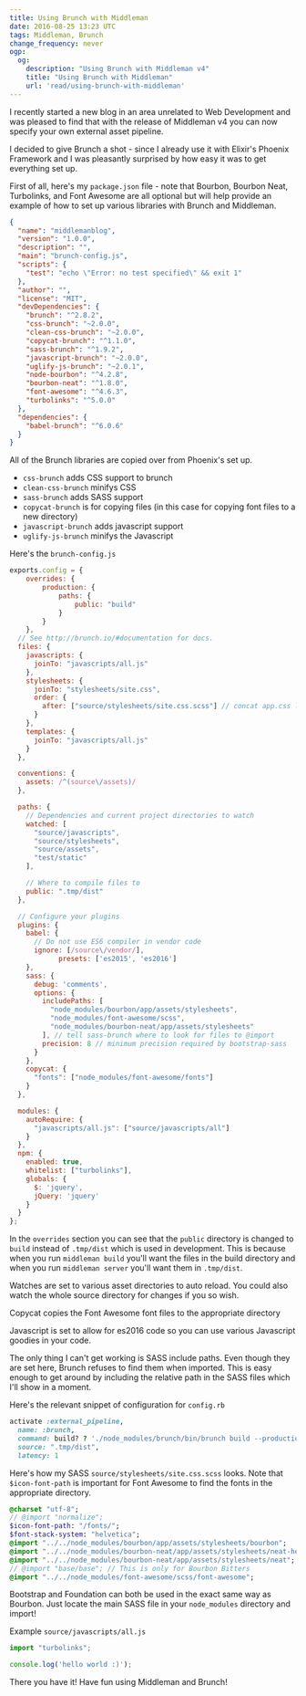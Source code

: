 ```yaml
---
title: Using Brunch with Middleman
date: 2016-08-25 13:23 UTC
tags: Middleman, Brunch
change_frequency: never
ogp:
  og:
    description: "Using Brunch with Middleman v4"
    title: "Using Brunch with Middleman"
    url: 'read/using-brunch-with-middleman'
---
```


I recently started a new blog in an area unrelated to Web Development and was pleased to find that with the release of Middleman v4 you can now specify your own external asset pipeline.

I decided to give Brunch a shot - since I already use it with Elixir's Phoenix Framework and I was pleasantly surprised by how easy it was to get everything set up.

First of all, here's my ```package.json``` file - note that Bourbon, Bourbon Neat, Turbolinks, and Font Awesome are all optional but will help provide an example of how to set up various libraries with Brunch and Middleman.

```json
{
  "name": "middlemanblog",
  "version": "1.0.0",
  "description": "",
  "main": "brunch-config.js",
  "scripts": {
    "test": "echo \"Error: no test specified\" && exit 1"
  },
  "author": "",
  "license": "MIT",
  "devDependencies": {
    "brunch": "^2.8.2",
    "css-brunch": "~2.0.0",
    "clean-css-brunch": "~2.0.0",
    "copycat-brunch": "^1.1.0",
    "sass-brunch": "^1.9.2",
    "javascript-brunch": "~2.0.0",
    "uglify-js-brunch": "~2.0.1",
    "node-bourbon": "^4.2.8",
    "bourbon-neat": "^1.8.0",
    "font-awesome": "^4.6.3",
    "turbolinks": "^5.0.0"
  },
  "dependencies": {
    "babel-brunch": "^6.0.6"
  }
}
```

All of the Brunch libraries are copied over from Phoenix's set up.

* ```css-brunch``` adds CSS support to brunch
* ```clean-css-brunch``` minifys CSS
* ```sass-brunch``` adds SASS support
* ```copycat-brunch``` is for copying files (in this case for copying font files to a new directory)
* ```javascript-brunch``` adds javascript support
* ```uglify-js-brunch``` minifys the Javascript

Here's the ```brunch-config.js```

```js
exports.config = {
	overrides: {
		production: {
			paths: {
				public: "build"
			}
		}
	},
  // See http://brunch.io/#documentation for docs.
  files: {
    javascripts: {
      joinTo: "javascripts/all.js"
    },
    stylesheets: {
      joinTo: "stylesheets/site.css",
      order: {
        after: ["source/stylesheets/site.css.scss"] // concat app.css last
      }
    },
    templates: {
      joinTo: "javascripts/all.js"
    }
  },

  conventions: {
    assets: /^(source\/assets)/
  },

  paths: {
    // Dependencies and current project directories to watch
    watched: [
      "source/javascripts",
      "source/stylesheets",
      "source/assets",
      "test/static"
    ],

    // Where to compile files to
    public: ".tmp/dist"
  },

  // Configure your plugins
  plugins: {
    babel: {
      // Do not use ES6 compiler in vendor code
      ignore: [/source\/vendor/],
			presets: ['es2015', 'es2016']
    },
    sass: {
      debug: 'comments',
      options: {
        includePaths: [
          "node_modules/bourbon/app/assets/stylesheets", 
          "node_modules/font-awesome/scss",
          "node_modules/bourbon-neat/app/assets/stylesheets"
        ], // tell sass-brunch where to look for files to @import
        precision: 8 // minimum precision required by bootstrap-sass
      }
    },
    copycat: {
      "fonts": ["node_modules/font-awesome/fonts"] 
    }
  },

  modules: {
    autoRequire: {
      "javascripts/all.js": ["source/javascripts/all"]
    }
  },
  npm: {
    enabled: true,
    whitelist: ["turbolinks"],
    globals: {
      $: 'jquery',
      jQuery: 'jquery'
    }
  }
};
```

In the ```overrides``` section you can see that the ```public``` directory is changed to ```build``` instead of ```.tmp/dist``` which is used in development. This is because when you run ```middleman build``` you'll want the files in the build directory and when you run ```middleman server``` you'll want them in ```.tmp/dist```.

Watches are set to various asset directories to auto reload. You could also watch the whole source directory for changes if you so wish.

Copycat copies the Font Awesome font files to the appropriate directory

Javascript is set to allow for es2016 code so you can use various Javascript goodies in your code.

The only thing I can't get working is SASS include paths. Even though they are set here, Brunch refuses to find them when imported. This is easy enough to get around by including the relative path in the SASS files which I'll show in a moment.

Here's the relevant snippet of configuration for ```config.rb```

```ruby
activate :external_pipeline,
  name: :brunch,
  command: build? ? './node_modules/brunch/bin/brunch build --production --env production' : './node_modules/brunch/bin/brunch watch --stdin',
  source: ".tmp/dist",
  latency: 1
```

Here's how my SASS ```source/stylesheets/site.css.scss``` looks. Note that ```$icon-font-path``` is important for Font Awesome to find the fonts in the appropriate directory.

```sass
@charset "utf-8";
// @import "normalize";
$icon-font-path: "/fonts/";
$font-stack-system: "helvetica";
@import "../../node_modules/bourbon/app/assets/stylesheets/bourbon";
@import "../../node_modules/bourbon-neat/app/assets/stylesheets/neat-helpers";
@import "../../node_modules/bourbon-neat/app/assets/stylesheets/neat";
// @import "base/base"; // This is only for Bourbon Bitters
@import "../../node_modules/font-awesome/scss/font-awesome";
```

Bootstrap and Foundation can both be used in the exact same way as Bourbon. Just locate the main SASS file in your ```node_modules``` directory and import!

Example ```source/javascripts/all.js```

```js
import "turbolinks";

console.log('hello world :)');
```

There you have it! Have fun using Middleman and Brunch!
